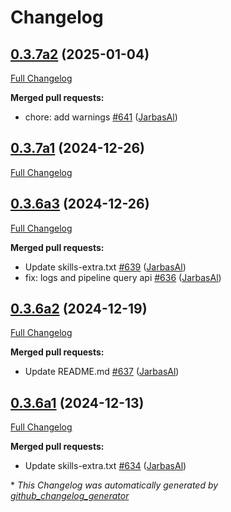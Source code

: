 # Changelog

## [0.3.7a2](https://github.com/OpenVoiceOS/ovos-core/tree/0.3.7a2) (2025-01-04)

[Full Changelog](https://github.com/OpenVoiceOS/ovos-core/compare/0.3.7a1...0.3.7a2)

**Merged pull requests:**

- chore: add warnings [\#641](https://github.com/OpenVoiceOS/ovos-core/pull/641) ([JarbasAl](https://github.com/JarbasAl))

## [0.3.7a1](https://github.com/OpenVoiceOS/ovos-core/tree/0.3.7a1) (2024-12-26)

[Full Changelog](https://github.com/OpenVoiceOS/ovos-core/compare/0.3.6a3...0.3.7a1)

## [0.3.6a3](https://github.com/OpenVoiceOS/ovos-core/tree/0.3.6a3) (2024-12-26)

[Full Changelog](https://github.com/OpenVoiceOS/ovos-core/compare/0.3.6a2...0.3.6a3)

**Merged pull requests:**

- Update skills-extra.txt [\#639](https://github.com/OpenVoiceOS/ovos-core/pull/639) ([JarbasAl](https://github.com/JarbasAl))
- fix: logs and pipeline query api [\#636](https://github.com/OpenVoiceOS/ovos-core/pull/636) ([JarbasAl](https://github.com/JarbasAl))

## [0.3.6a2](https://github.com/OpenVoiceOS/ovos-core/tree/0.3.6a2) (2024-12-19)

[Full Changelog](https://github.com/OpenVoiceOS/ovos-core/compare/0.3.6a1...0.3.6a2)

**Merged pull requests:**

- Update README.md [\#637](https://github.com/OpenVoiceOS/ovos-core/pull/637) ([JarbasAl](https://github.com/JarbasAl))

## [0.3.6a1](https://github.com/OpenVoiceOS/ovos-core/tree/0.3.6a1) (2024-12-13)

[Full Changelog](https://github.com/OpenVoiceOS/ovos-core/compare/0.3.5...0.3.6a1)

**Merged pull requests:**

- Update skills-extra.txt [\#634](https://github.com/OpenVoiceOS/ovos-core/pull/634) ([JarbasAl](https://github.com/JarbasAl))



\* *This Changelog was automatically generated by [github_changelog_generator](https://github.com/github-changelog-generator/github-changelog-generator)*
